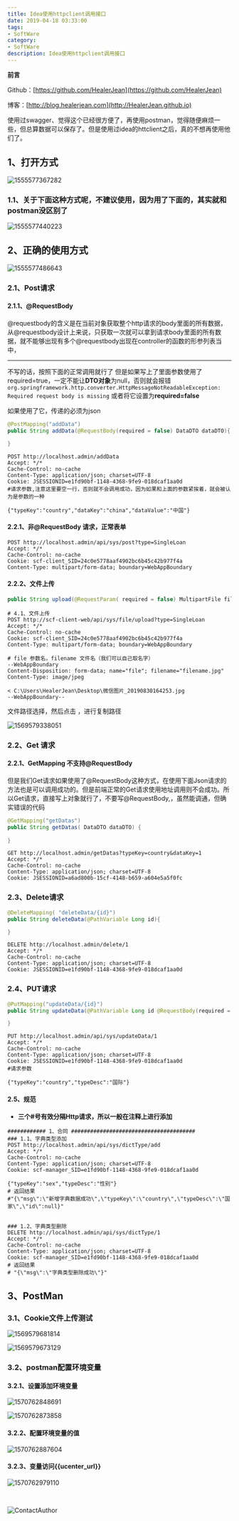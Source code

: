 ```yaml
---
title: Idea使用httpclient调用接口
date: 2019-04-18 03:33:00
tags: 
- SoftWare
category: 
- SoftWare
description: Idea使用httpclient调用接口
---
```


**前言**     

 Github：[https://github.com/HealerJean](https://github.com/HealerJean)         

 博客：[http://blog.healerjean.com](http://HealerJean.github.io)           



使用过swagger、觉得这个已经很方便了，再使用postman，觉得随便麻烦一些，但总算数据可以保存了。但是使用过idea的httclient之后，真的不想再使用他们了。

## 1、打开方式

![1555577367282](https://raw.githubusercontent.com/HealerJean/HealerJean.github.io/master/blogImages/1555577367282.png)



### 1.1、关于下面这种方式呢，不建议使用，因为用了下面的，其实就和postman没区别了

![1555577440223](https://raw.githubusercontent.com/HealerJean/HealerJean.github.io/master/blogImages/1555577440223.png)





## 2、正确的使用方式

![1555577486643](https://raw.githubusercontent.com/HealerJean/HealerJean.github.io/master/blogImages/1555577486643.png)

### 2.1、Post请求

#### 2.1.1、@RequestBody  

   @requestbody的含义是在当前对象获取整个http请求的body里面的所有数据，从@requestbody设计上来说，只获取一次就可以拿到请求body里面的所有数据，就不能够出现有多个@requestbody出现在controller的函数的形参列表当中，

---------------------


 不写的话，按照下面的正常调用就行了   但是如果写上了里面参数使用了required=true，一定不能让**DTO对象**为null，否则就会报错`org.springframework.http.converter.HttpMessageNotReadableException: Required request body is missing` 或者将它设置为**required=false**      

如果使用了它，传递的必须为json 



```java
@PostMapping("addData")
public String addData(@RequestBody(required = false) DataDTO dataDTO){

}

```



```http
POST http://localhost.admin/addData
Accept: */*
Cache-Control: no-cache
Content-Type: application/json; charset=UTF-8
Cookie: JSESSIONID=e1fd90bf-1148-4368-9fe9-018dcaf1aa0d
#请求参数,注意这里要空一行，否则就不会调用成功，因为如果和上面的参数紧挨着，就会被认为是参数的一种

{"typeKey":"country","dataKey":"china","dataValue":"中国"}

```



#### 2.2.1、非@RequestBody  请求，正常表单

```http
POST http://localhost.admin/api/sys/post?type=SingleLoan
Accept: */*
Cache-Control: no-cache
Cookie: scf-client_SID=24c0e5778aaf4902bc6b45c42b977f4a
Content-Type: multipart/form-data; boundary=WebAppBoundary

```



#### 2.2.2、文件上传



```java
public String upload(@RequestParam( required = false) MultipartFile file, SysFileDTO fileDTO ) throws Exception {

```



```http
# 4.1、文件上传
POST http://scf-client-web/api/sys/file/upload?type=SingleLoan
Accept: */*
Cache-Control: no-cache
Cookie: scf-client_SID=24c0e5778aaf4902bc6b45c42b977f4a
Content-Type: multipart/form-data; boundary=WebAppBoundary

# file 参数名，filename 文件名（我们可以自己取名字）
--WebAppBoundary
Content-Disposition: form-data; name="file"; filename="filename.jpg"
Content-Type: image/jpeg

< C:\Users\HealerJean\Desktop\微信图片_20190830164253.jpg
--WebAppBoundary--

```



文件路径选择，然后点击 ，进行复制路径



![1569579338051](https://raw.githubusercontent.com/HealerJean/HealerJean.github.io/master/blogImages/1569579338051.png)





### 2.2、Get 请求

#### 2.2.1、**GetMapping 不支持@RequestBody** 

但是我们Get请求如果使用了@RequestBody这种方式，在使用下面Json请求的方法也是可以调用成功的。但是前端正常的Get请求使用地址调用则不会成功。所以Get请求，直接写上对象就行了，不要写@RequestBody,，虽然能调通，但确实错误的代码

```java
@GetMapping("getDatas")
public String getDatas( DataDTO dataDTO) {
   
}
```



```http
GET http://localhost.admin/getDatas?typeKey=country&dataKey=1
Accept: */*
Cache-Control: no-cache
Content-Type: application/json; charset=UTF-8
Cookie: JSESSIONID=a6ad800b-15cf-4148-b659-a604e5a5f0fc

```





### 2.3、Delete请求

```java
@DeleteMapping( "deleteData/{id}")
public String deleteData(@PathVariable Long id){

}
```



```http
DELETE http://localhost.admin/delete/1
Accept: */*
Cache-Control: no-cache
Content-Type: application/json; charset=UTF-8
Cookie: JSESSIONID=e1fd90bf-1148-4368-9fe9-018dcaf1aa0d

```



### 2.4、PUT请求

```java
@PutMapping("updateData/{id}")
public String updateData(@PathVariable Long id @RequestBody(required = false)DictionaryTypeDTO typeDTO){

}
```



```http
PUT http://localhost.admin/api/sys/updateData/1
Accept: */*
Cache-Control: no-cache
Content-Type: application/json; charset=UTF-8
Cookie: JSESSIONID=e1fd90bf-1148-4368-9fe9-018dcaf1aa0d
#请求参数

{"typeKey":"country","typeDesc":"国际"}
```



#### 2.5、规范

+ **三个#号有效分隔Http请求，所以一般在注释上进行添加**

```http
############ 1、合同 #######################################
### 1.1、字典类型添加
POST http://localhost.admin/api/sys/dictType/add
Accept: */*
Cache-Control: no-cache
Content-Type: application/json; charset=UTF-8
Cookie: scf-manager_SID=e1fd90bf-1148-4368-9fe9-018dcaf1aa0d

{"typeKey":"sex","typeDesc":"性别"}
# 返回结果
#"{\"msg\":\"新增字典数据成功\",\"typeKey\":\"country\",\"typeDesc\":\"国家\",\"id\":null}"


### 1.2、字典类型删除
DELETE http://localhost.admin/api/sys/dictType/1
Accept: */*
Cache-Control: no-cache
Content-Type: application/json; charset=UTF-8
Cookie: scf-manager_SID=e1fd90bf-1148-4368-9fe9-018dcaf1aa0d
# 返回结果
# "{\"msg\":\"字典类型删除成功\"}"
```





## 3、PostMan



### 3.1、Cookie文件上传测试



![1569579681814](https://raw.githubusercontent.com/HealerJean/HealerJean.github.io/master/blogImages/1569579681814.png)

![1569579673129](https://raw.githubusercontent.com/HealerJean/HealerJean.github.io/master/blogImages/1569579673129.png)





### 3.2、postman配置环境变量



#### 3.2.1、设置添加环境变量

![1570762848691](https://raw.githubusercontent.com/HealerJean/HealerJean.github.io/master/blogImages/1570762848691.png)



![1570762873858](https://raw.githubusercontent.com/HealerJean/HealerJean.github.io/master/blogImages/1570762873858.png)


#### 3.2.2、配置环境变量的值


![1570762887604](https://raw.githubusercontent.com/HealerJean/HealerJean.github.io/master/blogImages/1570762887604.png)



#### 3.2.3、变量访问{{ucenter_url}}



![1570762979110](https://raw.githubusercontent.com/HealerJean/HealerJean.github.io/master/blogImages/1570762979110.png)



​     



![ContactAuthor](https://raw.githubusercontent.com/HealerJean/HealerJean.github.io/master/assets/img/artical_bottom.jpg)



<!-- Gitalk 评论 start  -->

<link rel="stylesheet" href="https://unpkg.com/gitalk/dist/gitalk.css">
<script src="https://unpkg.com/gitalk@latest/dist/gitalk.min.js"></script> 
<div id="gitalk-container"></div>    
 <script type="text/javascript">
    var gitalk = new Gitalk({
		clientID: `1d164cd85549874d0e3a`,
		clientSecret: `527c3d223d1e6608953e835b547061037d140355`,
		repo: `HealerJean.github.io`,
		owner: 'HealerJean',
		admin: ['HealerJean'],
		id: '2ByNp1oKS8W0wauJ',
    });
    gitalk.render('gitalk-container');
</script> 

<!-- Gitalk end -->

